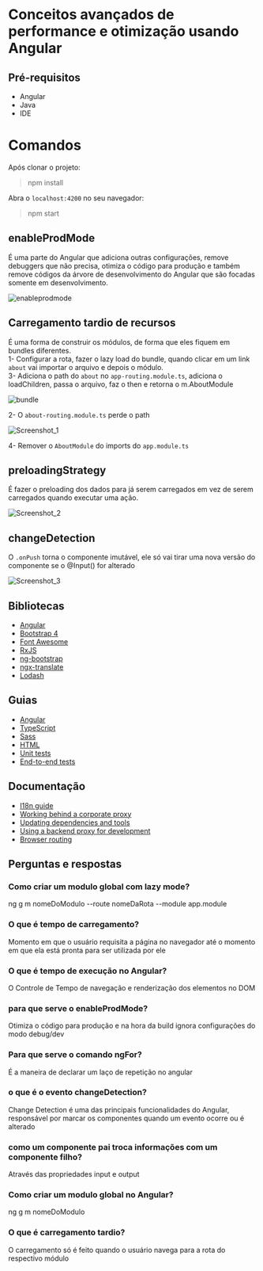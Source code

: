# Conceitos avançados de performance e otimização usando Angular
## Pré-requisitos
- Angular
- Java
- IDE

# Comandos
Após clonar o projeto:
>npm install
 
Abra o `localhost:4200` no seu navegador:
>npm start

## enableProdMode
É uma parte do Angular que adiciona outras configurações, remove debuggers que não precisa, otimiza o código para produção e também remove códigos da árvore de desenvolvimento do Angular que são focadas somente em desenvolvimento. 

![enableprodmode](https://user-images.githubusercontent.com/72028645/130243418-ee9cfba6-af2d-48cb-91f7-53fd57649ba5.png)

## Carregamento tardio de recursos
É uma forma de construir os módulos, de forma que eles fiquem em bundles diferentes. <br>
1- Configurar a rota, fazer o lazy load do bundle, quando clicar em um link `about` vai importar o arquivo e depois o módulo. <br>
3- Adiciona o path do `about` no `app-routing.module.ts`, adiciona o loadChildren, passa o arquivo, faz o then e retorna o m.AboutModule 

![bundle](https://user-images.githubusercontent.com/72028645/130244453-30a5d3ff-79fa-45da-bab3-8fb7a84b0bc0.png)

2- O `about-routing.module.ts` perde o path

![Screenshot_1](https://user-images.githubusercontent.com/72028645/130245048-3a0a8ed9-7de4-463e-b511-5d52c13a1c3c.png)

4- Remover o `AboutModule` do imports do `app.module.ts`

## preloadingStrategy 
É fazer o preloading dos dados para já serem carregados em vez de serem carregados quando executar uma ação.

![Screenshot_2](https://user-images.githubusercontent.com/72028645/130246665-fb397f27-3154-4e36-ae58-9a229923601b.png)

## changeDetection
O `.onPush` torna o componente imutável, ele só vai tirar uma nova versão do componente se o @Input() for alterado

![Screenshot_3](https://user-images.githubusercontent.com/72028645/130248171-696e420a-923c-4ebf-97b1-873b17984590.png)


## Bibliotecas

- [Angular](https://angular.io)
- [Bootstrap 4](https://getbootstrap.com)
- [Font Awesome](http://fontawesome.io)
- [RxJS](http://reactivex.io/rxjs)
- [ng-bootstrap](https://ng-bootstrap.github.io)
- [ngx-translate](https://github.com/ngx-translate/core)
- [Lodash](https://lodash.com)

## Guias

- [Angular](docs/coding-guides/angular.md)
- [TypeScript](docs/coding-guides/typescript.md)
- [Sass](docs/coding-guides/sass.md)
- [HTML](docs/coding-guides/html.md)
- [Unit tests](docs/coding-guides/unit-tests.md)
- [End-to-end tests](docs/coding-guides/e2e-tests.md)

## Documentação

- [I18n guide](docs/i18n.md)
- [Working behind a corporate proxy](docs/corporate-proxy.md)
- [Updating dependencies and tools](docs/updating.md)
- [Using a backend proxy for development](docs/backend-proxy.md)
- [Browser routing](docs/routing.md)

## Perguntas e respostas
### Como criar um modulo global com lazy mode?
ng g m nomeDoModulo --route nomeDaRota --module app.module

### O que é tempo de carregamento?
Momento em que o usuário requisita a página no navegador até o momento em que ela está pronta para ser utilizada por ele

### O que é tempo de execução no Angular?
O Controle de Tempo de navegação e renderização dos elementos no DOM

### para que serve o enableProdMode?
Otimiza o código para produção e na hora da build ignora configurações do modo debug/dev

### Para que serve o comando ngFor?
É a maneira de declarar um laço de repetição no angular

### o que é o evento changeDetection?
Change Detection é uma das principais funcionalidades do Angular, responsável por marcar os componentes quando um evento ocorre ou é alterado

### como um componente pai troca informações com um componente filho?
Através das propriedades input e output

### Como criar um modulo global no Angular?
ng g m nomeDoModulo

### O que é carregamento tardio?
O carregamento só é feito quando o usuário navega para a rota do respectivo módulo
